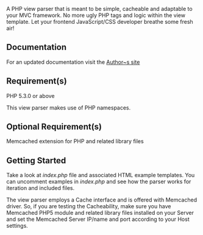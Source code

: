 A PHP view parser that is meant to be simple, cacheable and adaptable to your MVC framework. 
No more ugly PHP tags and logic within the view template.
Let your frontend JavaScript/CSS developer breathe some fresh air!

Documentation
-------------

For an updated documentation visit the [Author~s site](http://www.webplumbr.com/lab/template-parser)

Requirement(s)
-------------
PHP 5.3.0 or above

This view parser makes use of PHP namespaces.

Optional Requirement(s)
-----------------------
Memcached extension for PHP and related library files

Getting Started
---------------
Take a look at *index.php* file and associated HTML example templates. You can uncomment examples in *index.php* and see how the parser 
works for iteration and included files.

The view parser employs a Cache interface and is offered with Memcached driver. So, if you are testing the Cacheability, make 
sure you have Memcached PHP5 module and related library files installed on your Server and set the Memcached Server IP/name and port 
according to your Host settings.


